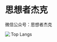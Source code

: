 # 思想者杰克


微信公众号：思想者杰克

 <a href="https://github.com/jack0-0wu">
  <img align="left" src="https://github-readme-stats.vercel.app/api?username=jack0-0wu&show_icons=true&count_private=true" />
</a>

Top Langs


